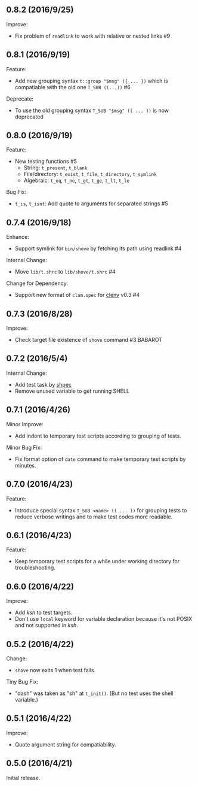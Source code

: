 ## 0.8.2 (2016/9/25)

Improve:

- Fix problem of `readlink` to work with relative or nested links #9

## 0.8.1 (2016/9/19)

Feature:

- Add new grouping syntax `t::group "$msg" ({ ... })` which is compatiable with
the old one `T_SUB ((...))` #6

Deprecate:

- To use the old grouping syntax `T_SUB "$msg" (( ... ))` is now deprecated

## 0.8.0 (2016/9/19)

Feature:

- New testing functions #5
  - String: `t_present`, `t_blank`
  - File/directory: `t_exist`, `t_file`, `t_directory`, `t_symlink`
  - Algebraic: `t_eq`, `t_ne`, `t_gt`, `t_ge`, `t_lt`, `t_le`

Bug Fix:

- `t_is`, `t_isnt`: Add quote to arguments for separated strings #5

## 0.7.4 (2016/9/18)

Enhance:

- Support symlink for `bin/shove` by fetching its path using readlink #4

Internal Change:

- Move `lib/t.shrc` to `lib/shove/t.shrc` #4

Change for Dependency:

- Support new format of `clam.spec` for [clenv](https://github.com/key-amb/clenv)
v0.3 #4

## 0.7.3 (2016/8/28)

Improve:

- Check target file existence of `shove` command #3 BABAROT

## 0.7.2 (2016/5/4)

Internal Change:

- Add test task by [shpec](https://github.com/rylnd/shpec)
- Remove unused variable to get running SHELL

## 0.7.1 (2016/4/26)

Minor Improve:

- Add indent to temporary test scripts according to grouping of tests.

Minor Bug Fix:

- Fix format option of `date` command to make temporary test scripts by minutes.

## 0.7.0 (2016/4/23)

Feature:

- Introduce special syntax `T_SUB <name> (( ... ))` for grouping tests to reduce
  verbose writings and to make test codes more readable.

## 0.6.1 (2016/4/23)

Feature:

- Keep temporary test scripts for a while under working directory for troubleshooting.

## 0.6.0 (2016/4/22)

Improve:

- Add _ksh_ to test targets.
- Don't use `local` keyword for variable declaration because it's not POSIX and
  not supported in _ksh_.

## 0.5.2 (2016/4/22)

Change:

- `shove` now exits 1 when test fails.

Tiny Bug Fix:

- "dash" was taken as "sh" at `t_init()`. (But no test uses the shell variable.)

## 0.5.1 (2016/4/22)

Improve:

- Quote argument string for compatiability.

## 0.5.0 (2016/4/21)

Initial release.
